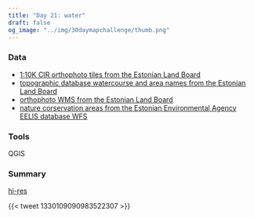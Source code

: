 ```yaml
---
title: "Day 21: water"
draft: false
og_image: "../img/30daymapchallenge/thumb.png"
---
```

### Data
- [1:10K CIR orthophoto tiles from the Estonian Land Board](https://geoportaal.maaamet.ee/eng/Maps-and-Data/Orthophotos/Download-Orthophotos-p662.html)
- [topographic database watercourse and area names from the Estonian Land Board](https://geoportaal.maaamet.ee/eng/Spatial-Data/Estonian-Topographic-Database-p305.html)
- [orthophoto WMS from the Estonian Land Board](https://geoportaal.maaamet.ee/eng/Services/Public-WMS-Service-p346.html)
- [nature corservation areas from the Estonian Environmental Agency EELIS database WFS](https://gsavalik.envir.ee/geoserver/eelis/ows?service=wfs&version=2.0.0&request=GetCapabilities)

### Tools
QGIS

### Summary
[hi-res](https://tkardi.ee/writeup/img/30daymapchallenge/day-21-water.png)

{{< tweet 1330109090983522307 >}}
